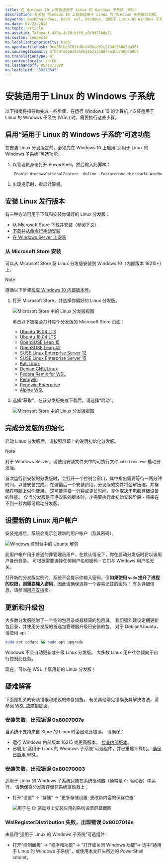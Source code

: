 ```yaml
---
title: 在 Windows 10 上安装适用于 Linux 的 Windows 子系统 (WSL)
description: 有关在 Windows 10 上安装适用于 Linux 的 Windows 子系统的说明。
keywords: BashOnWindows, bash, wsl, Windows, 适用于 Linux 的 Windows 子系统, windowssubsystem, ubuntu, debian, suse, Windows 10, 安装
ms.date: 07/23/2018
ms.topic: article
ms.assetid: 7afaeacf-435a-4e58-bff0-a9f0d75b8a51
ms.custom: seodec18
ms.localizationpriority: high
ms.openlocfilehash: 9cd38fbe3781fd0cd45bcd52c278de548d3da38f
ms.sourcegitcommit: 3fb40fd65b34a5eb26b213a0df6a3b2746b7a9b4
ms.translationtype: HT
ms.contentlocale: zh-CN
ms.lasthandoff: 05/12/2020
ms.locfileid: "83270545"
---
```

# <a name="install-windows-subsystem-for-linux"></a>安装适用于 Linux 的 Windows 子系统

以下指南将指导你完成一些步骤，在运行 Windows 10 的计算机上安装适用于 Linux 的 Windows 子系统 (WSL) 时，需要执行这些步骤。

## <a name="enable-the-windows-subsystem-for-linux-optional-feature"></a>启用“适用于 Linux 的 Windows 子系统”可选功能

在安装 Linux 分发版之前，必须先在 Windows 10 上启用“适用于 Linux 的 Windows 子系统”可选功能：

1. 以管理员身份打开 PowerShell，然后输入此脚本：

```powershell
    Enable-WindowsOptionalFeature -Online -FeatureName Microsoft-Windows-Subsystem-Linux
```

1. 出现提示时，重启计算机。

## <a name="install-a-linux-distribution"></a>安装 Linux 发行版本

有三种方法可用于下载和安装你偏好的 Linux 分发版：

- 从 Microsoft Store 下载并安装（参阅下文）
- [下载并从命令行手动安装](install-manual.md)
- [在 Windows Server 上安装](install-on-server.md)

### <a name="install-from-the-microsoft-store"></a>从 Microsoft Store 安装

可以从 Microsoft Store 将 Linux 分发版安装到 Windows 10（内部版本 16215+）上。

> [!NOTE]
> 遵循以下步骤[检查 Windows 10 内部版本号](troubleshooting.md#check-your-build-number)。

1. 打开 Microsoft Store，并选择你偏好的 Linux 分发版。

    ![Microsoft Store 中的 Linux 分发版视图](media/store.png)

    单击以下链接会打开每个分发版的 Microsoft Store 页面：

    - [Ubuntu 16.04 LTS](https://www.microsoft.com/store/apps/9pjn388hp8c9)
    - [Ubuntu 18.04 LTS](https://www.microsoft.com/store/apps/9N9TNGVNDL3Q)
    - [OpenSUSE Leap 15](https://www.microsoft.com/store/apps/9n1tb6fpvj8c)
    - [OpenSUSE Leap 42](https://www.microsoft.com/store/apps/9njvjts82tjx)
    - [SUSE Linux Enterprise Server 12](https://www.microsoft.com/store/apps/9p32mwbh6cns)
    - [SUSE Linux Enterprise Server 15](https://www.microsoft.com/store/apps/9pmw35d7fnlx)
    - [Kali Linux](https://www.microsoft.com/store/apps/9PKR34TNCV07)
    - [Debian GNU/Linux](https://www.microsoft.com/store/apps/9MSVKQC78PK6)
    - [Fedora Remix for WSL](https://www.microsoft.com/store/apps/9n6gdm4k2hnc)
    - [Pengwin](https://www.microsoft.com/store/apps/9NV1GV1PXZ6P)
    - [Pengwin Enterprise](https://www.microsoft.com/store/apps/9N8LP0X93VCP)
    - [Alpine WSL](https://www.microsoft.com/store/apps/9p804crf0395)

1. 选择“获取”，在该分发版完成下载后，请选择“启动”。

    ![Microsoft Store 中的 Linux 分发版视图](media/UbuntuStore.png)

## <a name="complete-initialization-of-your-distro"></a>完成分发版的初始化

启动 Linux 分发版后，请按照屏幕上的说明初始化分发版。

> [!NOTE]
> 对于 Windows Server，请使用安装文件夹中的可执行文件 `<distro>.exe` 启动分发版。

首次运行新安装的分发版时，会打开一个控制台窗口，其中指出需要等待一两分钟时间，以便安装完成。 在这最后一个安装阶段，分发版的文件将会解压缩，并存储在电脑上供你使用。 这可能需要一分钟或更长时间，具体取决于电脑存储设备的性能。 仅当分发版是干净安装的版本时，才需要执行此初始安装阶段 - 将来在不到一秒内即可启动分发版。

## <a name="set-up-a-new-linux-user-account"></a>设置新的 Linux 用户帐户

安装完成后，系统会提示创建新的用户帐户（及其密码）。

![Windows 控制台中的 Ubuntu 解包](media/UbuntuInstall.png)

此用户帐户用于普通的非管理员用户，在默认情况下，你在启动分发版时将以该用户身份登录。 可根据需要选择任何用户名和密码 - 它们与 Windows 用户名无关。

打开新的分发版实例时，系统不会提示你输入密码，但**如果使用 `sudo` 提升了进程的权限，则需要输入密码**，因此请确保选择一个容易记住的密码！ 有关详细信息，请参阅[用户支持](user-support.md)页。

## <a name="update--upgrade-packages"></a>更新和升级包

大多数分发版随附了一个空的包目录或最精简的包目录。 我们强烈建议定期更新包目录，并使用分发版的首选包管理器升级已安装的包。 对于 Debian/Ubuntu，请使用 apt：

```bash
sudo apt update && sudo apt upgrade
```

Windows 不会自动更新或升级 Linux 分发版。 大多数 Linux 用户往往倾向于自行控制此任务。

现在，可以在 WSL 上享用新的 Linux 分发版！

## <a name="troubleshooting"></a>疑难解答

下面是相关的安装错误和建议的修复措施。 有关其他常见错误及其解决方法，请参阅 [WSL 故障排除页](troubleshooting.md)。

### <a name="installation-failed-with-error-0x8007007e"></a>安装失败，出现错误 0x8007007e

当系统不支持来自 Store 的 Linux 时会出现此错误。  请确保：

- 运行 Windows 内部版本 16215 或更高版本。 [检查内部版本](troubleshooting.md#check-your-build-number)。
- 已启用“适用于 Linux 的 Windows 子系统”可选组件，并已重启计算机。  [确保已启用 WSL](troubleshooting.md#confirm-wsl-is-enabled)。

### <a name="installation-failed-with-error-0x80070003"></a>安装失败，出现错误 0x80070003

适用于 Linux 的 Windows 子系统只能在系统驱动器（通常是 `C:` 驱动器）中运行。 请确保将分发版存储在系统驱动器上：

- 打开“设置” -> “存储” -> “更多存储设置:    更改新内容的保存位置”
  
    ![用于在 C: 驱动器上安装应用的系统设置屏幕截图](media/AppStorage.png)

### <a name="wslregisterdistribution-failed-with-error-0x8007019e"></a>WslRegisterDistribution 失败，出现错误 0x8007019e

未启用“适用于 Linux 的 Windows 子系统”可选组件：

- 打开“控制面板” -> “程序和功能” -> “打开或关闭 Windows 功能”-> 选中“适用于 Linux 的 Windows 子系统”，或使用本文开头所述的 PowerShell cmdlet。    

